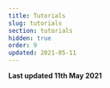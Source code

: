 ```yaml
---
title: Tutorials
slug: tutorials
section: tutorials
hidden: true
order: 9
updated: 2021-05-11
---
```


**Last updated 11th May 2021**

